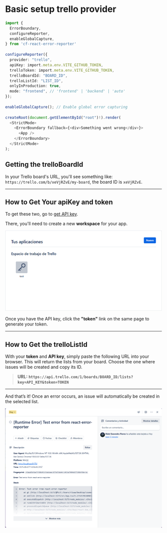 # Basic setup trello provider

```ts
import {
  ErrorBoundary,
  configureReporter,
  enableGlobalCapture,
} from 'cf-react-error-reporter'

configureReporter({
  provider: "trello",
  apiKey: import.meta.env.VITE_GITHUB_TOKEN,
  trelloToken: import.meta.env.VITE_GITHUB_TOKEN,
  trelloBoardId: "BOARD_ID",
  trelloListId: "LIST_ID",
  onlyInProduction: true,
  mode: "frontend", // 'frontend' | 'backend' | 'auto'
});

enableGlobalCapture(); // Enable global error capturing

createRoot(document.getElementById("root")!).render(
  <StrictMode>
    <ErrorBoundary fallback={<div>Something went wrong</div>}>
      <App />
    </ErrorBoundary>
  </StrictMode>
);
```

## Getting the **trelloBoardId**

In your Trello board's URL, you'll see something like: `https://trello.com/b/xeVjRZvE/my-board`, the board ID is `xeVjRZvE`.

---

## How to Get Your **apiKey** and **token**

To get these two, go to [get API key](https://trello.com/app-key).

There, you'll need to create a new **workspace** for your app.

![workspace](./imgs/img1.png)

Once you have the API key, click the **"token"** link on the same page to generate your token.

---

## How to Get the **trelloListId**

With your **token** and **API key**, simply paste the following URL into your browser. This will return the lists from your board. Choose the one where issues will be created and copy its ID.

> **URL: `https://api.trello.com/1/boards/BOARD_ID/lists?key=API_KEY&token=TOKEN`**

---

And that’s it! Once an error occurs, an issue will automatically be created in the selected list.

![issue](./imgs/img-2.png)
